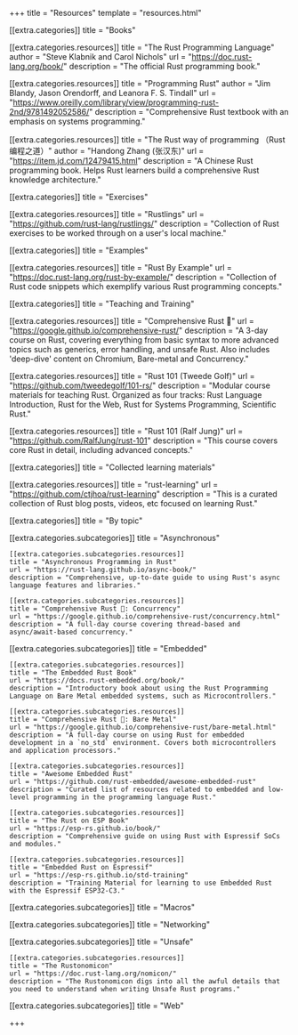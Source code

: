 +++
title = "Resources"
template = "resources.html"

[[extra.categories]]
title = "Books"

  [[extra.categories.resources]]
  title = "The Rust Programming Language"
  author = "Steve Klabnik and Carol Nichols"
  url = "https://doc.rust-lang.org/book/"
  description = "The official Rust programming book."

  [[extra.categories.resources]]
  title = "Programming Rust"
  author = "Jim Blandy, Jason Orendorff, and Leanora F. S. Tindall"
  url = "https://www.oreilly.com/library/view/programming-rust-2nd/9781492052586/"
  description = "Comprehensive Rust textbook with an emphasis on systems programming."
  
  [[extra.categories.resources]]
  title = "The Rust way of programming （Rust 编程之道）"
  author = "Handong Zhang (张汉东)"
  url = "https://item.jd.com/12479415.html"
  description = "A Chinese Rust programming book. Helps Rust learners build a comprehensive Rust knowledge architecture."

[[extra.categories]]
title = "Exercises"

  [[extra.categories.resources]]
  title = "Rustlings"
  url = "https://github.com/rust-lang/rustlings/"
  description = "Collection of Rust exercises to be worked through on a user's local machine."

[[extra.categories]]
title = "Examples"

  [[extra.categories.resources]]
  title = "Rust By Example"
  url = "https://doc.rust-lang.org/rust-by-example/"
  description = "Collection of Rust code snippets which exemplify various Rust programming concepts."

[[extra.categories]]
title = "Teaching and Training"

  [[extra.categories.resources]]
  title = "Comprehensive Rust 🦀"
  url = "https://google.github.io/comprehensive-rust/"
  description = "A 3-day course on Rust, covering everything from basic syntax to more advanced topics such as generics, error handling, and unsafe Rust. Also includes 'deep-dive' content on Chromium, Bare-metal and Concurrency."

  [[extra.categories.resources]]
  title = "Rust 101 (Tweede Golf)"
  url = "https://github.com/tweedegolf/101-rs/"
  description = "Modular course materials for teaching Rust.  Organized as four tracks: Rust Language Introduction, Rust for the Web, Rust for Systems Programming, Scientific Rust."

  [[extra.categories.resources]]
  title = "Rust 101 (Ralf Jung)"
  url = "https://github.com/RalfJung/rust-101"
  description = "This course covers core Rust in detail, including advanced concepts."

[[extra.categories]]
title = "Collected learning materials"

  [[extra.categories.resources]]
  title = "rust-learning"
  url = "https://github.com/ctjhoa/rust-learning"
  description = "This is a curated collection of Rust blog posts, videos, etc focused on learning Rust."

[[extra.categories]]
title = "By topic"

  [[extra.categories.subcategories]]
  title = "Asynchronous"

    [[extra.categories.subcategories.resources]]
    title = "Asynchronous Programming in Rust"
    url = "https://rust-lang.github.io/async-book/"
    description = "Comprehensive, up-to-date guide to using Rust's async language features and libraries."

    [[extra.categories.subcategories.resources]]
    title = "Comprehensive Rust 🦀: Concurrency"
    url = "https://google.github.io/comprehensive-rust/concurrency.html"
    description = "A full-day course covering thread-based and async/await-based concurrency."

  [[extra.categories.subcategories]]
  title = "Embedded"

    [[extra.categories.subcategories.resources]]
    title = "The Embedded Rust Book"
    url = "https://docs.rust-embedded.org/book/"
    description = "Introductory book about using the Rust Programming Language on Bare Metal embedded systems, such as Microcontrollers."

    [[extra.categories.subcategories.resources]]
    title = "Comprehensive Rust 🦀: Bare Metal"
    url = "https://google.github.io/comprehensive-rust/bare-metal.html"
    description = "A full-day course on using Rust for embedded development in a `no_std` environment. Covers both microcontrollers and application processors."

    [[extra.categories.subcategories.resources]]
    title = "Awesome Embedded Rust"
    url = "https://github.com/rust-embedded/awesome-embedded-rust"
    description = "Curated list of resources related to embedded and low-level programming in the programming language Rust."

    [[extra.categories.subcategories.resources]]
    title = "The Rust on ESP Book"
    url = "https://esp-rs.github.io/book/"
    description = "Comprehensive guide on using Rust with Espressif SoCs and modules."

    [[extra.categories.subcategories.resources]]
    title = "Embedded Rust on Espressif"
    url = "https://esp-rs.github.io/std-training"
    description = "Training Material for learning to use Embedded Rust with the Espressif ESP32-C3."

  [[extra.categories.subcategories]]
  title = "Macros"

  [[extra.categories.subcategories]]
  title = "Networking"

  [[extra.categories.subcategories]]
  title = "Unsafe"

    [[extra.categories.subcategories.resources]]
    title = "The Rustonomicon"
    url = "https://doc.rust-lang.org/nomicon/"
    description = "The Rustonomicon digs into all the awful details that you need to understand when writing Unsafe Rust programs."

  [[extra.categories.subcategories]]
  title = "Web"

+++
